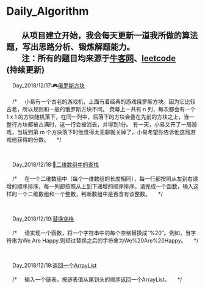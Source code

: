 # Daily_Algorithm

&nbsp;&nbsp;&nbsp;&nbsp;&nbsp;&nbsp;&nbsp;&nbsp;从项目建立开始，我会每天更新一道我所做的算法题，写出思路分析、锻炼解题能力。
</br>
&nbsp;&nbsp;&nbsp;&nbsp;&nbsp;&nbsp;&nbsp;&nbsp;注：所有的题目均来源于[牛客网](https://www.nowcoder.com)、[leetcode](https://leetcode.com/)
<br>
(持续更新)
------
&nbsp;&nbsp;&nbsp;&nbsp;Day_2018/12/17:🎮[俄罗斯方块](https://github.com/AnnAsmoothsea/Daily_Algorithm/blob/master/nowcoder/test1216.java)
</br>
</br>
&nbsp;&nbsp;&nbsp;&nbsp;/*
&nbsp;&nbsp;&nbsp;&nbsp;小易有一个古老的游戏机，上面有着经典的游戏俄罗斯方块。因为它比较古老，所以规则和一般的俄罗斯方块不同。
荧幕上一共有 n 列，每次都会有一个 1 x 1 的方块随机落下，在同一列中，后落下的方块会叠在先前的方块之上，当一整行方块都被占满时，这一行会被消去，并得到1分。
有一天，小易又开了一局游戏，当玩到第 m 个方块落下时他觉得太无聊就关掉了，小易希望你告诉他这局游戏他获得的分数。
&nbsp;&nbsp;&nbsp;&nbsp;*/

</br>

&nbsp;&nbsp;&nbsp;&nbsp;Day_2018/12/18:🌟[二维数组中的查找](https://github.com/AnnAsmoothsea/Daily_Algorithm/blob/master/nowcoder/Solution.java)
</br>
</br>
&nbsp;&nbsp;&nbsp;&nbsp;/*
&nbsp;&nbsp;&nbsp;&nbsp;在一个二维数组中（每个一维数组的长度相同），每一行都按照从左到右递增的顺序排序，每一列都按照从上到下递增的顺序排序。请完成一个函数，输入这样的一个二维数组和一个整数，判断数组中是否含有该整数。
&nbsp;&nbsp;&nbsp;&nbsp;*/

</br>

&nbsp;&nbsp;&nbsp;&nbsp;Day_2018/12/19:[替换空格](https://github.com/AnnAsmoothsea/Daily_Algorithm/blob/master/nowcoder/ChangeSpace.java)
</br>
</br>
&nbsp;&nbsp;&nbsp;&nbsp;/*
&nbsp;&nbsp;&nbsp;&nbsp;请实现一个函数，将一个字符串中的每个空格替换成“%20”。例如，当字符串为We Are Happy.则经过替换之后的字符串为We%20Are%20Happy。
&nbsp;&nbsp;&nbsp;&nbsp;*/

</br>

&nbsp;&nbsp;&nbsp;&nbsp;Day_2018/12/19:[返回一个ArrayList](https://github.com/AnnAsmoothsea/Daily_Algorithm/blob/master/nowcoder/ChangeSpace.java)
</br>
</br>
&nbsp;&nbsp;&nbsp;&nbsp;/*
&nbsp;&nbsp;&nbsp;&nbsp;输入一个链表，按链表值从尾到头的顺序返回一个ArrayList。
&nbsp;&nbsp;&nbsp;&nbsp;*/

</br>

